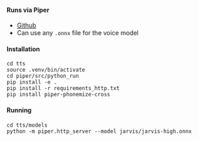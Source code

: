 #### Runs via Piper
- [Github](https://github.com/rhasspy/piper)
- Can use any `.onnx` file for the voice model
#### Installation
```
cd tts
source .venv/bin/activate
cd piper/src/python_run
pip install -e .
pip install -r requirements_http.txt
pip install piper-phonemize-cross
```
#### Running
```
cd tts/models
python -m piper.http_server --model jarvis/jarvis-high.onnx
```